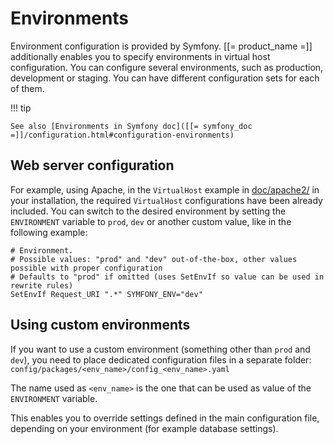 # Environments

Environment configuration is provided by Symfony. [[= product_name =]] additionally enables you to specify environments in virtual host configuration.
You can configure several environments, such as production, development or staging. You can have different configuration sets for each of them.

!!! tip

    See also [Environments in Symfony doc]([[= symfony_doc =]]/configuration.html#configuration-environments)
    
## Web server configuration

For example, using Apache, in the `VirtualHost` example in [doc/apache2/](https://github.com/ezsystems/ezplatform/tree/master/doc/apache2) in your installation, the required `VirtualHost` configurations have been already included. You can switch to the desired environment by setting the `ENVIRONMENT` variable to `prod`, `dev` or another custom value, like in the following example:

```
# Environment.
# Possible values: "prod" and "dev" out-of-the-box, other values possible with proper configuration
# Defaults to "prod" if omitted (uses SetEnvIf so value can be used in rewrite rules)
SetEnvIf Request_URI ".*" SYMFONY_ENV="dev"
```

## Using custom environments

If you want to use a custom environment (something other than `prod` and `dev`), you need to place dedicated configuration files in a separate folder:
`config/packages/<env_name>/config_<env_name>.yaml`

The name used as `<env_name>` is the one that can be used as value of the `ENVIRONMENT` variable.

This enables you to override settings defined in the main configuration file, depending on your environment (for example database settings).

